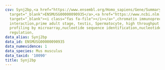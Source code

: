 ```yaml
---
csv: Synj2bp,<a href="https://www.ensembl.org/Homo_sapiens/Gene/Summary?db=core;g=ENSMUSG00000090935"
  target="_blank">ENSMUSG00000090935</a>,<a href="https://www.ncbi.nlm.nih.gov/pubmed/23834426"
  target="_blank"><i class="fas fa-file"></i></a>",chromatin immunoprecipitation assay,direct
  interaction,prime adult stage, testis, Spermatocyte, high throughput transcription
  profiling by microarray,nucleotide sequence identification,nucleotide sequence identification,transcriptional
  regulation,
data_alias: Synj2bp
data_id: ENSMUSG00000090935
data_numevidence: 1
data_species: Mus musculus
data_taxid: '10090'
title: Synj2bp
---
```

